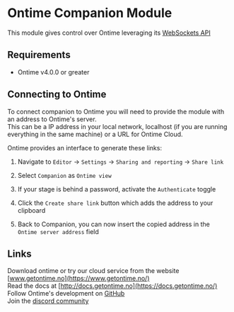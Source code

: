 # Ontime Companion Module

This module gives control over Ontime leveraging its [WebSockets API](https://docs.getontime.no/api/protocols/websockets/)

## Requirements
- Ontime v4.0.0 or greater

## Connecting to Ontime

To connect companion to Ontime you will need to provide the module with an address to Ontime's server. \
This can be a IP address in your local network, localhost (if you are running everything in the same machine) or a URL for Ontime Cloud.

Ontime provides an interface to generate these links:
1. Navigate to `Editor` -> `Settings` -> `Sharing and reporting` -> `Share link`
2. Select `Companion` as `Ontime view`
3. If your stage is behind a password, activate the `Authenticate` toggle
4. Click the `Create share link` button which adds the address to your clipboard

5. Back to Companion, you can now insert the copied address in the `Ontime server address` field

## Links

Download ontime or try our cloud service from the website [www.getontime.no](https://www.getontime.no/) \
Read the docs at [http://docs.getontime.no](https://docs.getontime.no/) \
Follow Ontime's development on [GitHub](https://github.com/cpvalente/ontime) \
Join the [discord community](https://discord.com/invite/eje3CSUEXm)
